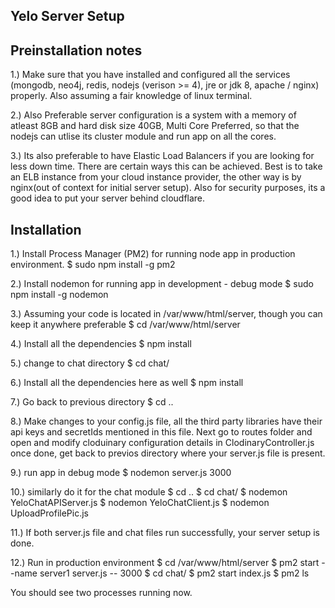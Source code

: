 ## Yelo Server Setup 

## Preinstallation notes
1.) Make sure that you have installed and configured all the services (mongodb, neo4j, redis, nodejs (verison >= 4), jre or jdk 8, apache / nginx) properly. Also assuming a fair knowledge of linux terminal.

2.) Also Preferable server configuration is a system with a memory of atleast 8GB and hard disk size 40GB,    Multi Core Preferred, so that the nodejs can utlise its cluster module and run app on all the cores.

3.) Its also preferable to have Elastic Load Balancers if you are looking for less down time. There are certain ways this can be achieved. Best is to take an ELB instance from your cloud instance provider, the other way is by nginx(out of context for initial server setup). Also for security purposes, its a good idea to put your server behind cloudflare.

## Installation
1.) Install Process Manager (PM2) for running node app in production environment.
$ sudo npm install -g pm2

2.) Install nodemon for running app in development - debug mode
$ sudo npm install -g nodemon

3.) Assuming your code is located in /var/www/html/server, though you can keep it anywhere preferable 
$ cd /var/www/html/server

4.) Install all the dependencies 
$ npm install

5.) change to chat directory 
$ cd chat/

6.) Install all the dependencies here as well
$ npm install

7.) Go back to previous directory 
$ cd ..

8.) Make changes to your config.js file, all the third party libraries have their api keys and secretIds   mentioned in this file. Next go to routes folder and open and modify cloduinary configuration details in ClodinaryController.js once done, get back to previos directory where your server.js file is present.

9.) run app in debug mode 
$ nodemon server.js 3000

10.) similarly do it for the chat module
$ cd ..
$ cd chat/
$ nodemon YeloChatAPIServer.js
$ nodemon YeloChatClient.js
$ nodemon UploadProfilePic.js

11.) If both server.js file and chat files run successfully, your server setup is done.

12.) Run in production environment
$ cd /var/www/html/server
$ pm2 start --name server1 server.js -- 3000
$ cd chat/
$ pm2 start index.js
$ pm2 ls

You should see two processes running now.

